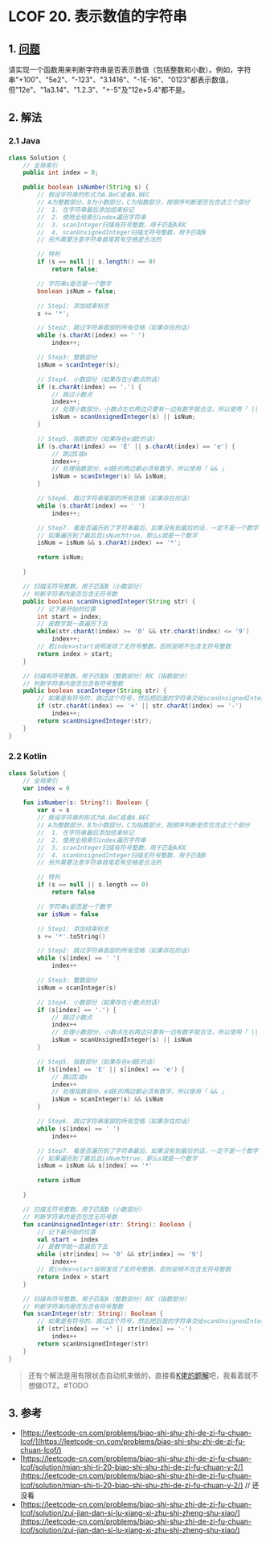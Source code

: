 # LCOF 20. 表示数值的字符串

## 1. [问题](https://leetcode-cn.com/problems/biao-shi-shu-zhi-de-zi-fu-chuan-lcof/)

请实现一个函数用来判断字符串是否表示数值（包括整数和小数）。例如，字符串"+100"、"5e2"、"-123"、"3.1416"、"-1E-16"、"0123"都表示数值，但"12e"、"1a3.14"、"1.2.3"、"+-5"及"12e+5.4"都不是。

## 2. 解法

### 2.1 Java

```java
class Solution {
    // 全局索引
    public int index = 0;

    public boolean isNumber(String s) {
        // 假设字符串的形式为A.BeC或者A.BEC
        // A为整数部分，B为小数部分，C为指数部分，按顺序判断是否包含这三个部分
        //  1. 在字符串最后添加结束标记
        //  2. 使用全局索引index遍历字符串
        //  3. scanInteger扫描有符号整数，用于匹配A和C
        //  4. scanUnsignedInteger扫描无符号整数，用于匹配B
        // 另外需要注意字符串首尾若有空格是合法的

        // 特判
        if (s == null || s.length() == 0) 
            return false;

        // 字符串s是否是一个数字
        boolean isNum = false;

        // Step1: 添加结束标志
        s += '*';

        // Step2: 跳过字符串首部的所有空格（如果存在的话）
        while (s.charAt(index) == ' ')
            index++;

        // Step3: 整数部分
        isNum = scanInteger(s);

        // Step4. 小数部分（如果存在小数点的话）
        if (s.charAt(index) == '.') {
            // 跳过小数点
            index++;
            // 处理小数部分，小数点左右两边只要有一边有数字就合法，所以使用「 || 」
            isNum = scanUnsignedInteger(s) || isNum;
        }

        // Step5. 指数部分（如果存在e或E的话）
        if (s.charAt(index) == 'E' || s.charAt(index) == 'e') {
            // 跳过E或e
            index++;
            // 处理指数部分，e或E的两边都必须有数字，所以使用「 && 」
            isNum = scanInteger(s) && isNum;
        }

        // Step6. 跳过字符串尾部的所有空格（如果存在的话）
        while (s.charAt(index) == ' ') 
            index++;

        // Step7. 看是否遍历到了字符串最后，如果没有到最后的话，一定不是一个数字
        // 如果遍历到了最后且isNum为true，那么s就是一个数字
        isNum = isNum && s.charAt(index) == '*';

        return isNum;

    }

    // 扫描无符号整数，用于匹配B（小数部分）
    // 判断字符串内是否包含无符号数
    public boolean scanUnsignedInteger(String str) {
        // 记下最开始的位置
        int start = index;
        // 是数字就一直遍历下去
        while(str.charAt(index) >= '0' && str.charAt(index) <= '9')
            index++;
        // 若index>start说明发现了无符号整数，否则说明不包含无符号整数
        return index > start;
    }

    // 扫描有符号整数，用于匹配A（整数部分）和C（指数部分）
    // 判断字符串内是否包含有符号整数
    public boolean scanInteger(String str) {
        // 如果是有符号的，跳过这个符号，然后把后面的字符串交给scanUnsignedInteger处理
        if (str.charAt(index) == '+' || str.charAt(index) == '-')
            index++;
        return scanUnsignedInteger(str);        
    }    
}
```

### 2.2 Kotlin

```kotlin
class Solution {
    // 全局索引
    var index = 0

    fun isNumber(s: String?): Boolean {
        var s = s
        // 假设字符串的形式为A.BeC或者A.BEC
        // A为整数部分，B为小数部分，C为指数部分，按顺序判断是否包含这三个部分
        //  1. 在字符串最后添加结束标记
        //  2. 使用全局索引index遍历字符串
        //  3. scanInteger扫描有符号整数，用于匹配A和C
        //  4. scanUnsignedInteger扫描无符号整数，用于匹配B
        // 另外需要注意字符串首尾若有空格是合法的

        // 特判
        if (s == null || s.length == 0)
            return false

        // 字符串s是否是一个数字
        var isNum = false

        // Step1: 添加结束标志
        s += '*'.toString()

        // Step2: 跳过字符串首部的所有空格（如果存在的话）
        while (s[index] == ' ')
            index++

        // Step3: 整数部分
        isNum = scanInteger(s)

        // Step4. 小数部分（如果存在小数点的话）
        if (s[index] == '.') {
            // 跳过小数点
            index++
            // 处理小数部分，小数点左右两边只要有一边有数字就合法，所以使用「 || 」
            isNum = scanUnsignedInteger(s) || isNum
        }

        // Step5. 指数部分（如果存在e或E的话）
        if (s[index] == 'E' || s[index] == 'e') {
            // 跳过E或e
            index++
            // 处理指数部分，e或E的两边都必须有数字，所以使用「 && 」
            isNum = scanInteger(s) && isNum
        }

        // Step6. 跳过字符串尾部的所有空格（如果存在的话）
        while (s[index] == ' ')
            index++

        // Step7. 看是否遍历到了字符串最后，如果没有到最后的话，一定不是一个数字
        // 如果遍历到了最后且isNum为true，那么s就是一个数字
        isNum = isNum && s[index] == '*'

        return isNum

    }

    // 扫描无符号整数，用于匹配B（小数部分）
    // 判断字符串内是否包含无符号数
    fun scanUnsignedInteger(str: String): Boolean {
        // 记下最开始的位置
        val start = index
        // 是数字就一直遍历下去
        while (str[index] >= '0' && str[index] <= '9')
            index++
        // 若index>start说明发现了无符号整数，否则说明不包含无符号整数
        return index > start
    }

    // 扫描有符号整数，用于匹配A（整数部分）和C（指数部分）
    // 判断字符串内是否包含有符号整数
    fun scanInteger(str: String): Boolean {
        // 如果是有符号的，跳过这个符号，然后把后面的字符串交给scanUnsignedInteger处理
        if (str[index] == '+' || str[index] == '-')
            index++
        return scanUnsignedInteger(str)
    }
}
```

> 还有个解法是用有限状态自动机来做的，直接看[K佬的题解](https://leetcode-cn.com/problems/biao-shi-shu-zhi-de-zi-fu-chuan-lcof/solution/mian-shi-ti-20-biao-shi-shu-zhi-de-zi-fu-chuan-y-2/)吧，我看着就不想做OTZ。#TODO

## 3. 参考

* [https://leetcode-cn.com/problems/biao-shi-shu-zhi-de-zi-fu-chuan-lcof/](https://leetcode-cn.com/problems/biao-shi-shu-zhi-de-zi-fu-chuan-lcof/)
* [https://leetcode-cn.com/problems/biao-shi-shu-zhi-de-zi-fu-chuan-lcof/solution/mian-shi-ti-20-biao-shi-shu-zhi-de-zi-fu-chuan-y-2/](https://leetcode-cn.com/problems/biao-shi-shu-zhi-de-zi-fu-chuan-lcof/solution/mian-shi-ti-20-biao-shi-shu-zhi-de-zi-fu-chuan-y-2/) // 还没看
* [https://leetcode-cn.com/problems/biao-shi-shu-zhi-de-zi-fu-chuan-lcof/solution/zui-jian-dan-si-lu-xiang-xi-zhu-shi-zheng-shu-xiao/](https://leetcode-cn.com/problems/biao-shi-shu-zhi-de-zi-fu-chuan-lcof/solution/zui-jian-dan-si-lu-xiang-xi-zhu-shi-zheng-shu-xiao/)
